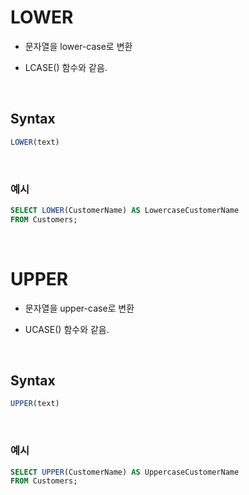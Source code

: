 # LOWER

- 문자열을 lower-case로 변환

- LCASE() 함수와 같음.

<br>

## Syntax

```sql
LOWER(text)
```

<br>

### 예시

```sql
SELECT LOWER(CustomerName) AS LowercaseCustomerName
FROM Customers;
```

<br>

# UPPER

- 문자열을 upper-case로 변환

- UCASE() 함수와 같음.

<br>

## Syntax

```sql
UPPER(text)
```

<br>

### 예시

```sql
SELECT UPPER(CustomerName) AS UppercaseCustomerName
FROM Customers;
```
